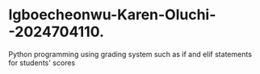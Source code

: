 # Igboecheonwu-Karen-Oluchi--2024704110.
Python programming using grading system such as if and elif statements for students' scores
